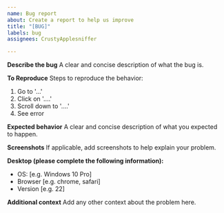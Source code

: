 ```yaml
---
name: Bug report
about: Create a report to help us improve
title: "[BUG]"
labels: bug
assignees: CrustyApplesniffer

---
```


**Describe the bug**
A clear and concise description of what the bug is.

**To Reproduce**
Steps to reproduce the behavior:
1. Go to '...'
2. Click on '....'
3. Scroll down to '....'
4. See error

**Expected behavior**
A clear and concise description of what you expected to happen.

**Screenshots**
If applicable, add screenshots to help explain your problem.

**Desktop (please complete the following information):**
 - OS: [e.g. Windows 10 Pro]
 - Browser [e.g. chrome, safari]
 - Version [e.g. 22]

**Additional context**
Add any other context about the problem here.
